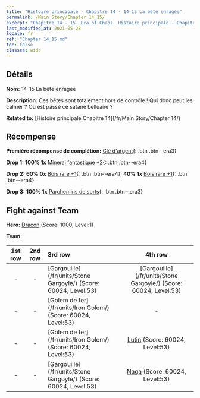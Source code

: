 ```yaml
---
title: "Histoire principale - Chapitre 14 - 14-15 La bête enragée"
permalink: /Main Story/Chapter 14_15/
excerpt: "Chapitre 14 - 15. Era of Chaos  Histoire principale - Chapitre 14_15. 14-15 La bête enragée"
last_modified_at: 2021-05-28
locale: fr
ref: "Chapter 14_15.md"
toc: false
classes: wide
---
```


## Détails

 **Nom:** 14-15 La bête enragée

 **Description:** Ces bêtes sont totalement hors de contrôle ! Qui donc peut les calmer ? Où est passé ce satané belluaire ?

 **Related to:** [Histoire principale Chapitre 14](/fr/Main Story/Chapter 14/)

## Récompense

 **Première récompense de complétion:** [Clé d'argent](/ItemsFR/con_693/){: .btn .btn--era3}

 **Drop 1:** **100% 1x** [Minerai fantastique +2](/ItemsFR/mat_47/){: .btn .btn--era4}

 **Drop 2:** **60% 0x** [Bois rare +1](/ItemsFR/mat_41/){: .btn .btn--era4}, **40% 1x** [Bois rare +1](/ItemsFR/mat_41/){: .btn .btn--era4}

 **Drop 3:** **100% 1x** [Parchemins de sorts](/ItemsFR/con_694/){: .btn .btn--era3}


## Fight against Team
 **Hero:** [Dracon](/fr/heroes/Dracon/) (Score: 1000, Level:1)

 **Team:**


  | 1st row | 2nd row | 3rd row | 4th row |
  |:----:|:----:|:----|:----:|
  | - | - | [Gargouille](/fr/units/Stone Gargoyle/) (Score: 60024, Level:53)  | [Gargouille](/fr/units/Stone Gargoyle/) (Score: 60024, Level:53)  |
  | - | - | [Golem de fer](/fr/units/Iron Golem/) (Score: 60024, Level:53)  | - |
  | - | - | [Golem de fer](/fr/units/Iron Golem/) (Score: 60024, Level:53)  | [Lutin](/fr/units/Gremlin/) (Score: 60024, Level:53)  |
  | - | - | [Gargouille](/fr/units/Stone Gargoyle/) (Score: 60024, Level:53)  | [Naga](/fr/units/Naga/) (Score: 60024, Level:53)  |


